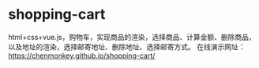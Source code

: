 # shopping-cart
html+css+vue.js，购物车，实现商品的渲染，选择商品、计算金额、删除商品，以及地址的渲染，选择邮寄地址、删除地址、选择邮寄方式。  在线演示网址：https://chenmonkey.github.io/shopping-cart/
